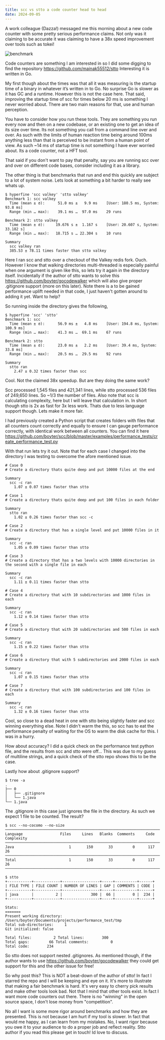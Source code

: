 ```yaml
---
title: scc vs stto a code counter head to head
date: 2024-09-05
---
```


A work colleague (Dazza!) messaged me this morning about a new code counter with some pretty serious performance claims. Not only was it claiming to be accurate it was claiming to have a 38x speed improvement over tools such as tokei!

<!-- ![claim](/static/scc-stto/IMG_2667.png) -->
![benchmark](/static/scc-stto/IMG_2669.png)

Code counters are something I am interested in so I did some digging to find the repository <https://github.com/mainak55512/stto> Interesting it is written in Go.

My first though about the times was that all it was measuring is the startup time of a binary in whatever it’s written in to Go. No surprise Go is slower as it has GC and a runtime. However this is not the case here. That said, improving the startup time of scc for times below 20 ms is something I never worried about. There are two main reasons for that, use and human perception.

You have to consider how you run these tools. They are something you run every now and then on a new codebase, or an existing one to get an idea of its size over time. Its not something you call from a command line over and over. As such with the limits of human reaction time being around 100ms anything less than that is perceived to be instant from a human point of view. As such ~14 ms of startup time is not something I have ever worried about. Its a code counter, not a HFT tool.

That said if you don't want to pay that penalty, say you are running scc over and over on different code bases, consider including it as a library.

The other thing is that benchmarks that run and end this quickly are subject to a lot of system noise. Lets look at something a bit harder to really see whats up.

```
$ hyperfine 'scc valkey' 'stto valkey'
Benchmark 1: scc valkey
  Time (mean ± σ):      51.0 ms ±   9.9 ms    [User: 180.5 ms, System: 93.8 ms]
  Range (min … max):    39.1 ms …  97.0 ms    29 runs
 
Benchmark 2: stto valkey
  Time (mean ± σ):     19.676 s ±  1.167 s    [User: 20.607 s, System: 33.182 s]
  Range (min … max):   18.715 s … 22.304 s    10 runs
 
Summary
  scc valkey ran
  385.53 ± 78.11 times faster than stto valkey
```

Here I ran scc and stto over a checkout of the Valkey redis fork. Ouch. However I know that walking directories multi-threaded is especially painful when one argument is given like this, so lets try it again in the directory itself. Incidentally if the author of stto wants to solve this <https://github.com/boyter/gocodewalker> which will also give proper .gitignore support (more on this later). Note there is a to be gained performance uplift needed in that code, I just haven't gotten around to adding it yet. Want to help?

So running inside the directory gives the following,

```
$ hyperfine 'scc' 'stto'
Benchmark 1: scc
  Time (mean ± σ):      56.9 ms ±   4.8 ms    [User: 194.8 ms, System: 100.9 ms]
  Range (min … max):    41.3 ms …  69.1 ms    67 runs
 
Benchmark 2: stto
  Time (mean ± σ):      23.0 ms ±   2.2 ms    [User: 39.4 ms, System: 33.8 ms]
  Range (min … max):    20.5 ms …  29.5 ms    92 runs
 
Summary
  stto ran
    2.47 ± 0.32 times faster than scc
```

Cool. Not the claimed 38x speedup. But are they doing the same work?

Scc processed 1,545 files and 421,341 lines, while stto processed 536 files of 249,650 lines. So ~1/3 the number of files. Also note that scc is calculating complexity, here but I will leave that calculation in. In short though stto is 2x as fast for 3x less work. Thats due to less language support though. Lets make it more fair.

I had previously created a Python script that creates folders with files that all counters count correctly and equally to ensure I can gauge performance correctly, with identical work between all counters. You can find it here <https://github.com/boyter/scc/blob/master/examples/performance_tests/create_performance_test.py>

With that run lets try it out. Note that for each case I changed into the directory I was testing to overcome the afore mentioned issue.

```
# Case 0
# Create a directory thats quite deep and put 10000 files at the end

Summary
  scc -c ran
    1.07 ± 0.07 times faster than stto

# Case 1
# Create a directory thats quite deep and put 100 files in each folder

Summary
  stto ran
    1.02 ± 0.26 times faster than scc -c

# Case 2
# Create a directory that has a single level and put 10000 files in it

Summary
  scc -c ran
    1.05 ± 0.09 times faster than stto

# Case 3
# Create a directory that has a two levels with 10000 directories in the second with a single file in each

Summary
  scc -c ran
    1.11 ± 0.11 times faster than stto

# Case 4
# Create a directory that with 10 subdirectories and 1000 files in each

Summary
  scc -c ran
    1.12 ± 0.14 times faster than stto

# Case 5
# Create a directory that with 20 subdirectories and 500 files in each

Summary
  scc -c ran
    1.15 ± 0.22 times faster than stto

# Case 6
# Create a directory that with 5 subdirectories and 2000 files in each

Summary
  scc -c ran
    1.07 ± 0.15 times faster than stto

# Case 7
# Create a directory that with 100 subdirectories and 100 files in each

Summary
  scc -c ran
    1.32 ± 0.16 times faster than stto
```

Cool, so close to a dead heat in one with stto being slightly faster and scc winning everything else. Note I didn't warm the this, so scc has to eat the performance penalty of waiting for the OS to warm the disk cache for this. I was in a hurry.

How about accuracy? I did a quick check on the performance test python file, and the results from scc and stto were off... This was due to my guess of multiline strings, and a quick check of the stto repo shows this to be the case.

Lastly how about .gitignore support?

```
$ tree -a
.
├── 0
│   ├── .gitignore
│   └── 1.java
└── 1.java

```

The .gitignore in this case just ignores the file in the directory. As such we expect 1 file to be counted. The result?

```
$ scc --no-cocomo --no-size
───────────────────────────────────────────────────────────────────────────────
Language                 Files     Lines   Blanks  Comments     Code Complexity
───────────────────────────────────────────────────────────────────────────────
Java                         1       150       33         0      117         26
───────────────────────────────────────────────────────────────────────────────
Total                        1       150       33         0      117         26
───────────────────────────────────────────────────────────────────────────────

$ stto
+-----------+------------+-----------------+-----+----------+------+
| FILE TYPE | FILE COUNT | NUMBER OF LINES | GAP | COMMENTS | CODE |
+-----------+------------+-----------------+-----+----------+------+
| java      |          2 |             300 |  66 |        0 |  234 |
+-----------+------------+-----------------+-----+----------+------+

Stats:
=======
Present working directory:  /Users/boyter/Documents/projects/performance_test/tmp
Total sub-directories:     1
Git initialized: false

Total files:          2 Total lines:        300
Total gaps:         66 Total comments:          0
Total code:        234

```

So stto does not support nested .gitignores. As mentioned though, if the author wants to use <https://github.com/boyter/gocodewalker> they could get support for this and the other issue for free!

So why post this? This is NOT a beat-down of the author of stto! In fact I starred the repo and I will be keeping and eye on it. It's more to illustrate that making a fair benchmark is hard. It's very easy to cherry pick results and make other tools look bad. Not that I mind that other tools exist. In fact I want more code counters out there. There is no "winning" in the open source space, I don't lose money from "competition".

No all I want is some more rigor around benchmarks and how they are presented. This is not because I am hurt if my tool is slower. In fact that would me happy, as I can learn from my mistakes. No, I want rigor because you owe it to your audience to do a proper job and reflect reality. Stto author if you read this please get in touch! Id love to discuss.
